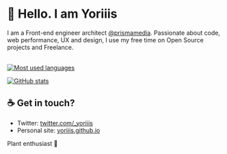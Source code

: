 # 👋 Hello. I am Yoriiis

I am a Front-end engineer architect [@prismamedia](https://github.com/prismamedia). Passionate about code, web performance, UX and design, I use my free time on Open Source projects and Freelance.<br /><br />

<p>
  <a href="https://github-readme-stats-yoriiis.vercel.app/api/top-langs?username=yoriiis&show_icons=false&theme=bear&locale=en&layout=compact">
    <img src="https://github-readme-stats-yoriiis.vercel.app/api/top-langs?username=yoriiis&show_icons=false&theme=bear&locale=en&layout=compact&langs_count=5" alt="Most used languages" />
  </a>
</p>

<p>
  <a href="https://github-readme-stats-yoriiis.vercel.app/api?username=yoriiis&show_icons=true&theme=bear&locale=en">
    <img src="https://github-readme-stats-yoriiis.vercel.app/api?username=yoriiis&show_icons=true&theme=bear&locale=en&count_private=true" alt="GitHub stats" />
  </a>
</p>

## ☕ Get in touch?

* Twitter: [twitter.com/_yoriiis](https://twitter.com/_yoriiis)
* Personal site: [yoriiis.github.io](https://yoriiis.github.io)

Plant enthusiast 🌱
